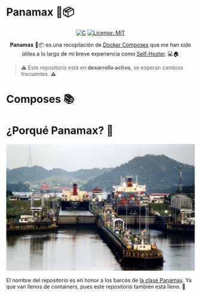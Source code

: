 <!--
SPDX-FileCopyrightText: 2024 Pablo Portas López

SPDX-License-Identifier: MIT
-->

# Panamax 🚢📦

<div align="center">

[![C](https://img.shields.io/badge/Docker-2496ED.svg?logo=docker&logoColor=white)](https://www.docker.com/)
[![License: MIT](https://img.shields.io/badge/License-MIT-blue.svg)](./LICENSE)

**Panamax** 🚢📦 es una recopilación de [Docker Composes](https://docs.docker.com/compose/) que me han sido útiles a lo largo
de mi breve experiencia como [Self-Hoster](https://es.wikipedia.org/wiki/Self-hosting). 💻🏠

</div>

> ⚠️ Este repositorio está en **desarrollo activo**, se esperan cambios frecuentes. ⚠️

# Composes 📚




# ¿Porqué Panamax? 🚢

![Un_Panamax](UnPanamax.png)

El nombre del repositorio es en honor a los barcos de [la clase Panamax](https://es.wikipedia.org/wiki/Panamax). Ya que
van llenos de containers, pues este repositorio también está lleno. 🚢
